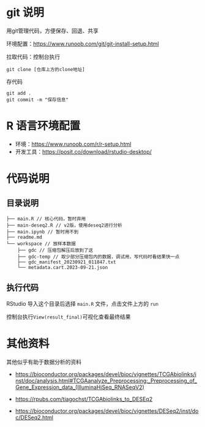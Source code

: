 # git 说明

用git管理代码，方便保存、回退、共享

环境配置：https://www.runoob.com/git/git-install-setup.html

拉取代码：控制台执行

```
git clone [仓库上方的clone地址]
```

存代码
```
git add .
git commit -m "保存信息"
```


# R 语言环境配置

- 环境：https://www.runoob.com/r/r-setup.html
- 开发工具：https://posit.co/download/rstudio-desktop/

# 代码说明

## 目录说明

```
├── main.R // 核心代码，暂时弃用
├── main-deseq2.R // v2版，使用deseq2进行分析
├── main.ipynb // 暂时用不到
├── readme.md
└── workspace // 放样本数据
    ├── gdc // 压缩包解压后放到了这
    ├── gdc-temp // 取少部分压缩包内的数据，调试用，写代码时看结果快一点
    ├── gdc_manifest_20230921_011847.txt
    └── metadata.cart.2023-09-21.json
```
## 执行代码

RStudio 导入这个目录后选择 `main.R` 文件，点击文件上方的 `run`

控制台执行`View(result_final)`可视化查看最终结果

# 其他资料

其他似乎有助于数据分析的资料

- https://bioconductor.org/packages/devel/bioc/vignettes/TCGAbiolinks/inst/doc/analysis.html#TCGAanalyze_Preprocessing:_Preprocessing_of_Gene_Expression_data_(IlluminaHiSeq_RNASeqV2)

- https://rpubs.com/tiagochst/TCGAbiolinks_to_DESEq2

- https://bioconductor.org/packages/devel/bioc/vignettes/DESeq2/inst/doc/DESeq2.html